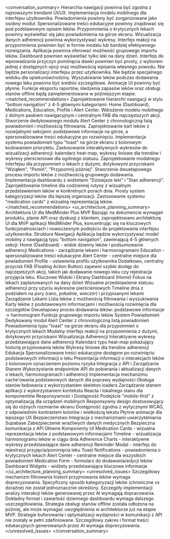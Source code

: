 <conversation_summary>
<decisions>
Hierarchia nawigacji powinna być zgodna z najnowszymi trendami UI/UX.
Implementacja modelu mobilnego dla interfejsu użytkownika.
Powiadomienia powinny być zorganizowane jako osobny moduł.
Spersonalizowane treści edukacyjne powinny znajdować się pod podstawowym opisem leków.
Przypomnienia o krytycznych lekach powinny wyświetlać się jako powiadomienia na górze ekranu.
Wizualizacja danych adherencji powinna wykorzystywać wykresy.
Interfejs reakcji na przypomnienia powinien być w formie modalu lub bardziej efektywnego rozwiązania.
Aplikacja powinna oferować możliwość grupowego importu leków.
Dashboard powinien wyświetlać tylko leki na dany dzień.
Interfejs do wprowadzania przyczyn pominięcia dawki powinien być prosty, z wyborem jednej z dostępnych opcji oraz możliwością wpisania własnego powodu.
Nie będzie personalizacji interfejsu przez użytkownika.
Nie będzie specjalnego widoku dla opiekunów/rodziny.
Wyszukiwanie leków podczas dodawania nowego leku powinno być średnio szczegółowe.
Animacje UI powinny być płynne.
Funkcje eksportu raportów, śledzenia zapasów leków oraz obsługi stanów offline będą zaimplementowane w późniejszym etapie.
</decisions>
<matched_recommendations>
Zaprojektowanie hierarchii nawigacji w stylu "bottom navigation" z 4-5 głównymi kategoriami: Home (Dashboard), Medications, Education, Profile i Alert Center.
Wdrożenie modelu mobilnego z dolnym paskiem nawigacyjnym i centralnym FAB dla najczęstszych akcji.
Stworzenie dedykowanego modułu Alert Center z chronologiczną listą powiadomień i możliwością filtrowania.
Zaprojektowanie kart leków z rozwijalnymi sekcjami: podstawowe informacje na górze, a spersonalizowane treści edukacyjne po rozwinięciu.
Implementacja systemu powiadomień typu "toast" na górze ekranu z kolorowym kodowaniem priorytetu.
Zastosowanie interaktywnych wykresów do wizualizacji adherencji: kalendarz heat-map, wykresy liniowe dla trendów i wykresy pierścieniowe dla ogólnego statusu.
Zaprojektowanie modalnego interfejsu dla przypomnień o lekach z dużymi, dotykowymi przyciskami "Wziąłem", "Pomiń", "Przypomnij później".
Stworzenie dwuetapowego procesu importu leków z możliwością grupowego dodawania.
Implementacja dashboardu z widżetami "Dzisiejsze leki" i "Stan adherencji".
Zaprojektowanie timeline dla codziennej rutyny z wizualnym przedstawieniem leków w konkretnych porach dnia.
Prosty system kategoryzacji leków dla lepszej organizacji.
Zastosowanie systemu "medication cards" z wizualną reprezentacją leków.
</matched_recommendations>
<ui_architecture_planning_summary>
Architektura UI dla MedMinder Plus MVP
Bazując na dokumencie wymagań produktu, planie API oraz dyskusji z klientem, zaprojektowano architekturę UI dla MVP aplikacji MedMinder Plus, koncentrując się na kluczowych funkcjonalnościach i nowoczesnym podejściu do projektowania interfejsu użytkownika.
Struktura Nawigacji
Aplikacja będzie wykorzystywać model mobilny z nawigacją typu "bottom navigation", zawierającą 4-5 głównych sekcji:
Home (Dashboard) - widok dzienny leków i podsumowanie adherencji
Medications - zarządzanie lekami i harmonogramami
Education - spersonalizowane treści edukacyjne
Alert Center - centralne miejsce dla powiadomień
Profile - ustawienia profilu użytkownika
Dodatkowo, centralny przycisk FAB (Floating Action Button) zapewni szybki dostęp do najczęstszych akcji, takich jak dodawanie nowego leku czy rejestracja przyjęcia leku.
Kluczowe Widoki i Ekrany
Dashboard (Home)
Fokus na lekach zaplanowanych na dany dzień
Wizualne przedstawienie statusu adherencji przy użyciu wykresów pierścieniowych
Timeline dnia z podziałem na pory (rano, południe, wieczór) i przypisanymi lekami
Zarządzanie Lekami
Lista leków z możliwością filtrowania i wyszukiwania
Karty leków z podstawowymi informacjami i możliwością rozwinięcia dla szczegółów
Dwuetapowy proces dodawania leków: podstawowe informacje -> harmonogram
Funkcja grupowego importu leków
System Powiadomień
Dedykowany moduł Alert Center z chronologiczną listą powiadomień
Powiadomienia typu "toast" na górze ekranu dla przypomnień o krytycznych lekach
Modalny interfejs reakcji na przypomnienia z dużymi, dotykowymi przyciskami
Wizualizacja Adherencji
Interaktywne wykresy przedstawiające dane adherencji
Kalendarz typu heat-map pokazujący historię przyjmowania leków
Wykresy liniowe dla trendów adherencji
Edukacja
Spersonalizowane treści edukacyjne dostępne po rozwinięciu podstawowych informacji o leku
Prezentacja informacji o interakcjach leków z kolorowym oznaczeniem poziomu ryzyka
Integracja z API i Zarządzanie Stanem
Wykorzystanie endpointów API do pobierania i aktualizacji danych o lekach, harmonogramach i adherencji
Implementacja mechanizmu cache'owania podstawowych danych dla poprawy wydajności
Obsługa stanów ładowania z wykorzystaniem skeleton loaders
Zarządzanie stanem aplikacji z wykorzystaniem kontekstu Reacta i lokalnego stanu dla komponentów
Responsywność i Dostępność
Podejście "mobile-first" z optymalizacją dla urządzeń mobilnych
Responsywny design dostosowujący się do różnych rozmiarów ekranu
Dostępność zgodna z wytycznymi WCAG, z odpowiednim kontrastem kolorów i wielkością tekstu
Płynne animacje dla lepszego UX
Bezpieczeństwo
Integracja z mechanizmami uwierzytelniania Supabase
Zabezpieczenie wrażliwych danych medycznych
Bezpieczna komunikacja z API
Główne Komponenty UI
Medication Cards - wizualna reprezentacja leków z podstawowymi informacjami
Timeline - wizualizacja harmonogramu leków w ciągu dnia
Adherence Charts - interaktywne wykresy przedstawiające dane adherencji
Reminder Modal - interfejs do rejestracji przyjęcia/pominięcia leku
Toast Notifications - powiadomienia o krytycznych lekach
Alert Center - centralne miejsce dla wszystkich powiadomień
Medication Form - formularz do dodawania/edycji leków
Dashboard Widgets - widżety przedstawiające kluczowe informacje
</ui_architecture_planning_summary>
<unresolved_issues>
Szczegółowy mechanizm filtrowania historii przyjmowania leków wymaga doprecyzowania.
Specyficzny sposób kategoryzacji leków (chroniczne vs doraźne) nie został jednoznacznie określony.
Szczegóły implementacji analizy interakcji leków generowanej przez AI wymagają dopracowania.
Dokładny format i zawartość dziennego dashboardu wymaga dalszego uszczegółowienia.
Strategia obsługi stanów offline została odłożona na później, ale może wymagać uwzględnienia w architekturze już na etapie MVP.
Strategie buforowania i optymalizacji wydajności w komunikacji z API nie zostały w pełni zdefiniowane.
Szczegółowy zakres i format treści edukacyjnych generowanych przez AI wymaga doprecyzowania.
</unresolved_issues>
</conversation_summary>